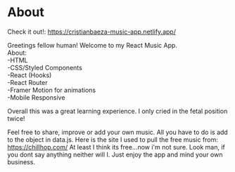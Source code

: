 # About

Check it out!: https://cristianbaeza-music-app.netlify.app/

Greetings fellow human! Welcome to my React Music App. <br/>
About: <br/>
-HTML <br/>
-CSS/Styled Components <br/>
-React (Hooks) <br/>
-React Router <br/>
-Framer Motion for animations <br/>
-Mobile Responsive <br/>


Overall this was a great learning experience. I only cried in the fetal position twice!

Feel free to share, improve or add your own music. All you have to do is add to the object in data.js. Here is the site I used to pull the free music from: https://chillhop.com/
At least I think its free...now i'm not sure. Look man, if you dont say anything neither will I. Just enjoy the app and mind your own business. 





